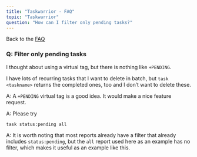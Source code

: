 ```yaml
---
title: "Taskwarrior - FAQ"
topic: "Taskwarrior"
question: "How can I filter only pending tasks?"
---
```


Back to the [FAQ](/support/faq)

### Q: Filter only pending tasks

I thought about using a virtual tag, but there is nothing like `+PENDING`.

I have lots of recurring tasks that I want to delete in batch, but `task <taskname>` returns the completed ones, too and I don’t want to delete these.

A: A `+PENDING` virtual tag is a good idea. It would make a nice feature request.

A: Please try

```
task status:pending all
```

A: It is worth noting that most reports already have a filter that already includes `status:pending`, but the `all` report used here as an example has no filter, which makes it useful as an example like this.
